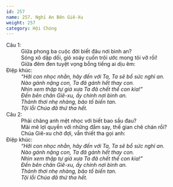 ```yaml
---
id: 257
name: 257. Nghỉ An Bên Giê-Xu
weight: 257
category: Hội Chúng
---
```

<dl><dt>Câu 1:</dt><dd data-verse="1">Giữa phong ba cuộc đời biết đâu nơi bình an? <br/>Sóng xô dập dồi, gió xoáy cuốn trôi ước mong tôi vỡ rồi! <br/>Giữa đêm đen tuyệt vọng bỗng tiếng ai dịu êm: </dd><dt>Điệp khúc:</dt><dd data-chorus="1"><em>“Hỡi con nhọc nhằn, hãy đến với Ta, Ta sẽ bổ sức nghỉ an. <br/>Nào gánh nặng con, Ta đã gánh hết thay con. <br/>Nhìn xem thập tự giá xưa Ta đã chết thế con kìa!” <br/>Đến bên chân Giê-xu, ấy chính nơi bình an. <br/>Thảnh thơi nhẹ nhàng, bão tố biến tan. <br/>Tội lỗi Chúa đã thứ tha hết. </em></dd><dt>Câu 2:</dt><dd data-verse="2">Phải chăng anh mệt nhọc với biết bao sầu đau? <br/>Mãi mê lợi quyền với những đắm say, thế gian chê chán rồi? <br/>Chúa Giê-xu chờ đợi, vẫn thiết tha gọi anh: </dd><dt>Điệp khúc:</dt><dd data-chorus="1"><em>“Hỡi con nhọc nhằn, hãy đến với Ta, Ta sẽ bổ sức nghỉ an. <br/>Nào gánh nặng con, Ta đã gánh hết thay con. <br/>Nhìn xem thập tự giá xưa Ta đã chết thế con kìa!” <br/>Đến bên chân Giê-xu, ấy chính nơi bình an. <br/>Thảnh thơi nhẹ nhàng, bão tố biến tan. <br/>Tội lỗi Chúa đã thứ tha hết. </em></dd></dl>
